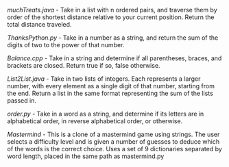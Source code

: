 *muchTreats.java* - 	Take in a list with n ordered pairs, and traverse them by order of
			the shortest distance relative to your current position.  Return the
			total distance traveled.

*ThanksPython.py* -	Take in a number as a string, and return the sum of the digits of
			two to the power of that number.

*Balance.cpp* -		Take in a string and determine if all parentheses, braces, and
			brackets are closed.  Return true if so, false otherwise.

*List2List.java* -	Take in two lists of integers.  Each represents a larger number,
			with every element as a single digit of that number, starting from
			the end.  Return a list in the same format representing the sum
			of the lists passed in.

*order.py* -		Take in a word as a string, and determine if its letters are in
			alphabetical order, in reverse alphabetical order, or otherwise.

*Mastermind* - 		This is a clone of a mastermind game using strings.  The user 
			selects a difficulty level and is given a number of guesses to
			deduce which of the words is the correct choice.  Uses a set of
			9 dictionaries separated by word length, placed in the same path
			as mastermind.py
